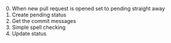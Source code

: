 0. When new pull request is opened set to pending straight away
1. Create pending status
2. Get the commit messages
3. Simple spell checking
4. Update status